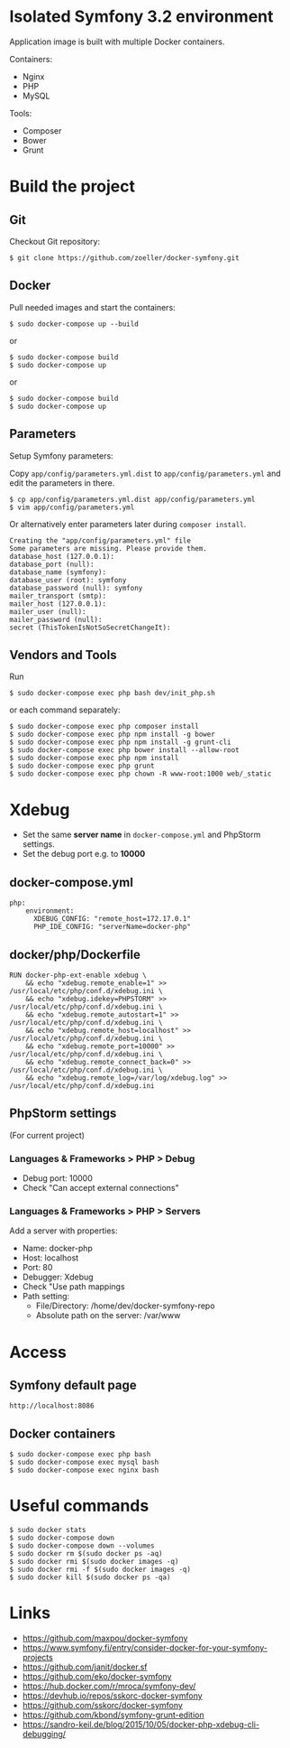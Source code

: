 # Isolated Symfony 3.2 environment

Application image is built with multiple Docker containers.

Containers:

* Nginx
* PHP
* MySQL

Tools:

* Composer
* Bower
* Grunt

# Build the project

## Git

Checkout Git repository:

```
$ git clone https://github.com/zoeller/docker-symfony.git
```

## Docker

Pull needed images and start the containers:

```
$ sudo docker-compose up --build
```

or

```
$ sudo docker-compose build
$ sudo docker-compose up
```

or

```
$ sudo docker-compose build
$ sudo docker-compose up
```

## Parameters

Setup Symfony parameters:

Copy ```app/config/parameters.yml.dist``` to ```app/config/parameters.yml``` and edit the parameters in there.

```
$ cp app/config/parameters.yml.dist app/config/parameters.yml
$ vim app/config/parameters.yml
```

Or alternatively enter parameters later during ```composer install```.

```
Creating the "app/config/parameters.yml" file
Some parameters are missing. Please provide them.
database_host (127.0.0.1): 
database_port (null): 
database_name (symfony): 
database_user (root): symfony
database_password (null): symfony
mailer_transport (smtp): 
mailer_host (127.0.0.1): 
mailer_user (null): 
mailer_password (null): 
secret (ThisTokenIsNotSoSecretChangeIt): 
```

## Vendors and Tools

Run

```
$ sudo docker-compose exec php bash dev/init_php.sh
```

or each command separately:

```
$ sudo docker-compose exec php composer install
$ sudo docker-compose exec php npm install -g bower
$ sudo docker-compose exec php npm install -g grunt-cli
$ sudo docker-compose exec php bower install --allow-root
$ sudo docker-compose exec php npm install
$ sudo docker-compose exec php grunt
$ sudo docker-compose exec php chown -R www-root:1000 web/_static
```

# Xdebug

* Set the same __server name__ in ```docker-compose.yml``` and PhpStorm settings.
* Set the debug port e.g. to __10000__

## docker-compose.yml

```
php:
    environment:
      XDEBUG_CONFIG: "remote_host=172.17.0.1"
      PHP_IDE_CONFIG: "serverName=docker-php"
```

## docker/php/Dockerfile

```
RUN docker-php-ext-enable xdebug \
    && echo "xdebug.remote_enable=1" >> /usr/local/etc/php/conf.d/xdebug.ini \
    && echo "xdebug.idekey=PHPSTORM" >> /usr/local/etc/php/conf.d/xdebug.ini \
    && echo "xdebug.remote_autostart=1" >> /usr/local/etc/php/conf.d/xdebug.ini \
    && echo "xdebug.remote_host=localhost" >> /usr/local/etc/php/conf.d/xdebug.ini \
    && echo "xdebug.remote_port=10000" >> /usr/local/etc/php/conf.d/xdebug.ini \
    && echo "xdebug.remote_connect_back=0" >> /usr/local/etc/php/conf.d/xdebug.ini \
    && echo "xdebug.remote_log=/var/log/xdebug.log" >> /usr/local/etc/php/conf.d/xdebug.ini
```

## PhpStorm settings

(For current project)

### Languages & Frameworks > PHP > Debug

* Debug port: 10000
* Check "Can accept external connections"

### Languages & Frameworks > PHP > Servers

Add a server with properties:

* Name: docker-php
* Host: localhost
* Port: 80
* Debugger: Xdebug
* Check "Use path mappings
* Path setting:
  * File/Directory: /home/dev/docker-symfony-repo
  * Absolute path on the server: /var/www

# Access

## Symfony default page


```
http://localhost:8086
```

## Docker containers

```
$ sudo docker-compose exec php bash
$ sudo docker-compose exec mysql bash
$ sudo docker-compose exec nginx bash
```

# Useful commands

```
$ sudo docker stats
$ sudo docker-compose down
$ sudo docker-compose down --volumes
$ sudo docker rm $(sudo docker ps -aq)
$ sudo docker rmi $(sudo docker images -q)
$ sudo docker rmi -f $(sudo docker images -q)
$ sudo docker kill $(sudo docker ps -qa)
```

# Links

* https://github.com/maxpou/docker-symfony
* https://www.symfony.fi/entry/consider-docker-for-your-symfony-projects
* https://github.com/janit/docker.sf
* https://github.com/eko/docker-symfony
* https://hub.docker.com/r/mroca/symfony-dev/
* https://devhub.io/repos/sskorc-docker-symfony
* https://github.com/sskorc/docker-symfony
* https://github.com/kbond/symfony-grunt-edition
* https://sandro-keil.de/blog/2015/10/05/docker-php-xdebug-cli-debugging/